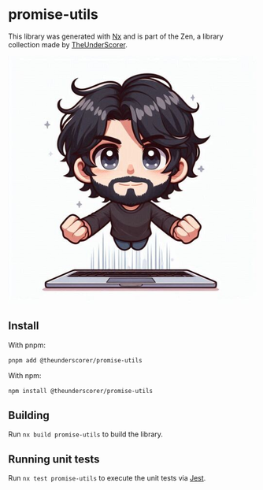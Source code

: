 # promise-utils

This library was generated with [Nx](https://nx.dev) and is part of the Zen, a library collection made by [TheUnderScorer](https://github.com/TheUnderScorer).

![logo.png](../../assets/logo.png)

## Install

With pnpm:

```bash
pnpm add @theunderscorer/promise-utils
```

With npm:

```bash
npm install @theunderscorer/promise-utils
```

## Building

Run `nx build promise-utils` to build the library.

## Running unit tests

Run `nx test promise-utils` to execute the unit tests via [Jest](https://jestjs.io).
